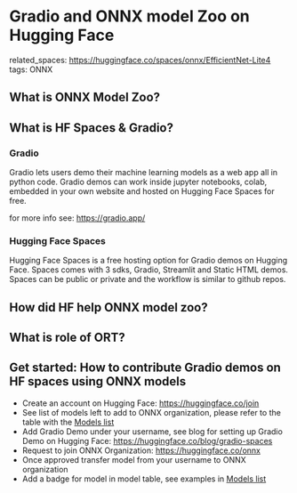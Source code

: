 
# Gradio and ONNX model Zoo on Hugging Face 

related_spaces: https://huggingface.co/spaces/onnx/EfficientNet-Lite4
tags: ONNX

## What is ONNX Model Zoo?


## What is HF Spaces & Gradio?

### Gradio

Gradio lets users demo their machine learning models as a web app all in python code. Gradio demos can work inside jupyter notebooks, colab, embedded in your own website and hosted on Hugging Face Spaces for free.

for more info see: https://gradio.app/

### Hugging Face Spaces

Hugging Face Spaces is a free hosting option for Gradio demos on Hugging Face. Spaces comes with 3 sdks, Gradio, Streamlit and Static HTML demos. Spaces can be public or private and the workflow is similar to github repos. 

## How did HF help ONNX model zoo?


## What is role of ORT?


## Get started: How to contribute Gradio demos on HF spaces using ONNX models

* Create an account on Hugging Face: https://huggingface.co/join
* See list of models left to add to ONNX organization, please refer to the table with the [Models list](https://github.com/onnx/models#models)
* Add Gradio Demo under your username, see blog for setting up Gradio Demo on Hugging Face: https://huggingface.co/blog/gradio-spaces
* Request to join ONNX Organization: https://huggingface.co/onnx
* Once approved transfer model from your username to ONNX organization
* Add a badge for model in model table, see examples in [Models list](https://github.com/onnx/models#models)
